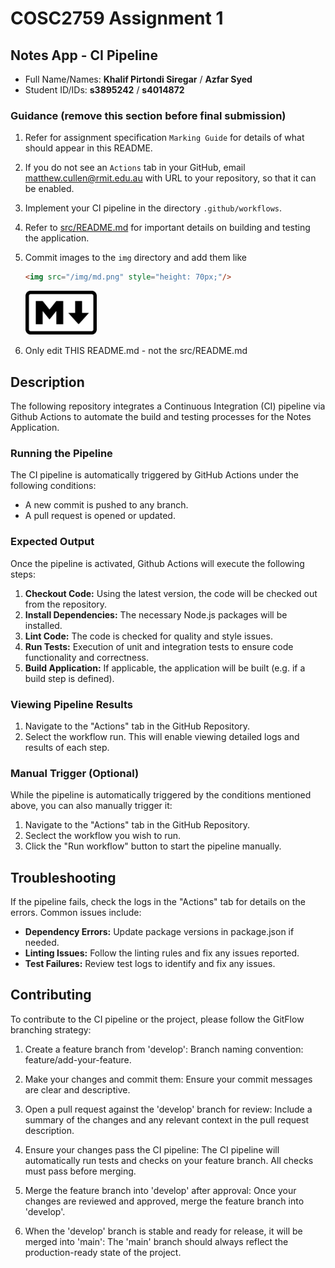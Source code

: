 # COSC2759 Assignment 1
## Notes App - CI Pipeline
- Full Name/Names: **Khalif Pirtondi Siregar** / **Azfar Syed**
- Student ID/IDs: **s3895242** / **s4014872**

### Guidance (remove this section before final submission)

1. Refer for assignment specification `Marking Guide` for details of what should appear in this README.

2. If you do not see an `Actions` tab in your GitHub, email matthew.cullen@rmit.edu.au with URL to your repository, so that it can be enabled.

3. Implement your CI pipeline in the directory `.github/workflows`.

4. Refer to [src/README.md](/src/README.md) for important details on building and testing the application.

5. Commit images to the `img` directory and add them like 
    ```html
    <img src="/img/md.png" style="height: 70px;"/>
    ```
    <img src="/img/md.png" style="height: 70px;"/>

6. Only edit THIS README.md - not the src/README.md

## Description

The following repository integrates a Continuous Integration (CI) pipeline via Github Actions to automate the build and testing processes for the Notes Application.

### Running the Pipeline

The CI pipeline is automatically triggered by GitHub Actions under the following conditions:

- A new commit is pushed to any branch.
- A pull request is opened or updated.

### Expected Output

Once the pipeline is activated, Github Actions will execute the following steps:
1. **Checkout Code:** Using the latest version, the code will be checked out from the repository.
2. **Install Dependencies:** The necessary Node.js packages will be installed.
3. **Lint Code:** The code is checked for quality and style issues.
4. **Run Tests:** Execution of unit and integration tests to ensure code functionality and correctness.
5. **Build Application:** If applicable, the application will be built (e.g. if a build step is defined).

### Viewing Pipeline Results
1. Navigate to the "Actions" tab in the GitHub Repository.
2. Select the workflow run. This will enable viewing detailed logs and results of each step.

### Manual Trigger (Optional)
While the pipeline is automatically triggered by the conditions mentioned above, you can also manually trigger it:
1. Navigate to the "Actions" tab in the GitHub Repository.
2. Seclect the workflow you wish to run.
3. Click the "Run workflow" button to start the pipeline manually.

## Troubleshooting 

If the pipeline fails, check the logs in the "Actions" tab for details on the errors. Common issues include:

- **Dependency Errors:** Update package versions in package.json if needed.
- **Linting Issues:** Follow the linting rules and fix any issues reported.
- **Test Failures:** Review test logs to identify and fix any issues.

## Contributing

To contribute to the CI pipeline or the project, please follow the GitFlow branching strategy:

1. Create a feature branch from 'develop':
Branch naming convention: feature/add-your-feature.

2. Make your changes and commit them:
Ensure your commit messages are clear and descriptive.

3. Open a pull request against the 'develop' branch for review:
Include a summary of the changes and any relevant context in the pull request description.

4. Ensure your changes pass the CI pipeline:
The CI pipeline will automatically run tests and checks on your feature branch. All checks must pass before merging.

5. Merge the feature branch into 'develop' after approval:
Once your changes are reviewed and approved, merge the feature branch into 'develop'.

6. When the 'develop' branch is stable and ready for release, it will be merged into 'main':
The 'main' branch should always reflect the production-ready state of the project.
